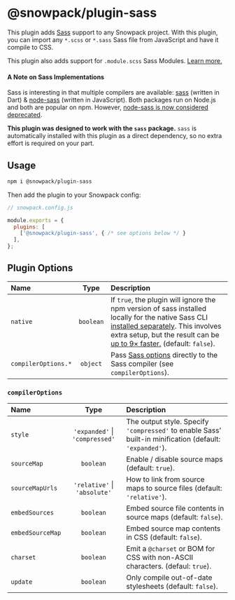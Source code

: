 # @snowpack/plugin-sass

This plugin adds [Sass](https://sass-lang.com/) support to any Snowpack project. With this plugin, you can import any `*.scss` or `*.sass` Sass file from JavaScript and have it compile to CSS.

This plugin also adds support for `.module.scss` Sass Modules. [Learn more.](https://www.snowpack.dev/#import-css-modules)

#### A Note on Sass Implementations

Sass is interesting in that multiple compilers are available: [sass](https://www.npmjs.com/package/sass) (written in Dart) & [node-sass](https://www.npmjs.com/package/node-sass) (written in JavaScript). Both packages run on Node.js and both are popular on npm. However, [node-sass is now considered deprecated](https://github.com/sass/node-sass/issues/2952).

**This plugin was designed to work with the `sass` package.** `sass` is automatically installed with this plugin as a direct dependency, so no extra effort is required on your part.

## Usage

```bash
npm i @snowpack/plugin-sass
```

Then add the plugin to your Snowpack config:

```js
// snowpack.config.js

module.exports = {
  plugins: [
    ['@snowpack/plugin-sass', { /* see options below */ }
  ],
};
```

## Plugin Options

| Name                |   Type    | Description                                                                                                                                                                                                                                                                              |
| :------------------ | :-------: | :--------------------------------------------------------------------------------------------------------------------------------------------------------------------------------------------------------------------------------------------------------------------------------------- |
| `native`            | `boolean` | If `true`, the plugin will ignore the npm version of sass installed locally for the native Sass CLI [installed separately](https://sass-lang.com/install). This involves extra setup, but the result can be [up to 9× faster.](https://stackoverflow.com/a/56422541) (default: `false`). |
| `compilerOptions.*` | `object`  | Pass [Sass options](https://sass-lang.com/documentation/cli/dart-sass#options) directly to the Sass compiler (see `compilerOptions`).                                                                                                                                                    |

### `compilerOptions`

| Name             |              Type              | Description                                                                                             |
| :--------------- | :----------------------------: | :------------------------------------------------------------------------------------------------------ |
| `style`          | `'expanded'` \| `'compressed'` | The output style. Specify `'compressed'` to enable Sass’ built-in minification (default: `'expanded'`). |
| `sourceMap`      |           `boolean`            | Enable / disable source maps (default: `true`).                                                         |
| `sourceMapUrls`  |  `'relative'` \| `'absolute'`  | How to link from source maps to source files (default: `'relative'`).                                   |
| `embedSources`   |           `boolean`            | Embed source file contents in source maps (default: `false`).                                           |
| `embedSourceMap` |           `boolean`            | Embed source map contents in CSS (default: `false`).                                                    |
| `charset`        |           `boolean`            | Emit a `@charset` or BOM for CSS with non-ASCII characters. (defaul: `true`).                           |
| `update`         |           `boolean`            | Only compile out-of-date stylesheets (default: `false`).                                                |
